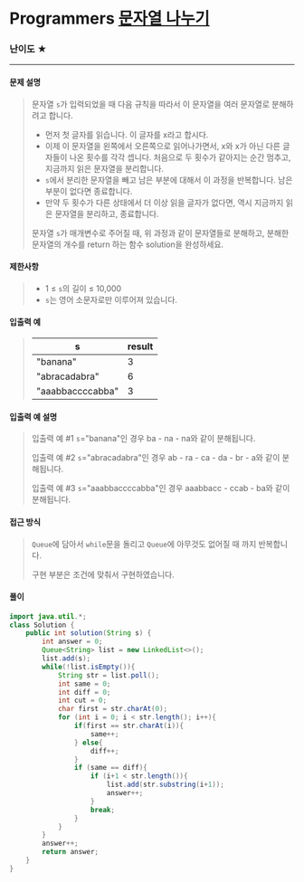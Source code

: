 # Programmers [문자열 나누기](https://school.programmers.co.kr/learn/courses/30/lessons/140108)

### 난이도 ★

---

#### 문제 설명

> 문자열 `s`가 입력되었을 때 다음 규칙을 따라서 이 문자열을 여러 문자열로 분해하려고 합니다.
>
> - 먼저 첫 글자를 읽습니다. 이 글자를 x라고 합시다.
> - 이제 이 문자열을 왼쪽에서 오른쪽으로 읽어나가면서, x와 x가 아닌 다른 글자들이 나온 횟수를 각각 셉니다. 처음으로 두 횟수가 같아지는 순간 멈추고, 지금까지 읽은 문자열을 분리합니다.
> - `s`에서 분리한 문자열을 빼고 남은 부분에 대해서 이 과정을 반복합니다. 남은 부분이 없다면 종료합니다.
> - 만약 두 횟수가 다른 상태에서 더 이상 읽을 글자가 없다면, 역시 지금까지 읽은 문자열을 분리하고, 종료합니다.
>
> 문자열 `s`가 매개변수로 주어질 때, 위 과정과 같이 문자열들로 분해하고, 분해한 문자열의 개수를 return 하는 함수 solution을 완성하세요.

#### 제한사항

>- 1 ≤ `s`의 길이 ≤ 10,000
>- `s`는 영어 소문자로만 이루어져 있습니다.

#### 입출력 예

> | s                | result |
> | ---------------- | ------ |
> | "banana"         | 3      |
> | "abracadabra"    | 6      |
> | "aaabbaccccabba" | 3      |

#### 입출력 예 설명

>입출력 예 #1
>`s`="banana"인 경우 ba - na - na와 같이 분해됩니다.
>
>입출력 예 #2
>`s`="abracadabra"인 경우 ab - ra - ca - da - br - a와 같이 분해됩니다.
>
>입출력 예 #3
>`s`="aaabbaccccabba"인 경우 aaabbacc - ccab - ba와 같이 분해됩니다.

#### 접근 방식

>`Queue`에 담아서 `while`문을 돌리고 `Queue`에 아무것도 없어질 때 까지 반복합니다.
>
>구현 부분은 조건에 맞춰서 구현하였습니다.

#### 풀이

```java
import java.util.*;
class Solution {
    public int solution(String s) {
        int answer = 0;
        Queue<String> list = new LinkedList<>();
        list.add(s);
        while(!list.isEmpty()){
            String str = list.poll();
            int same = 0;
            int diff = 0;
            int cut = 0;
            char first = str.charAt(0);
            for (int i = 0; i < str.length(); i++){
                if(first == str.charAt(i)){
                    same++;
                } else{
                    diff++;
                }
                if (same == diff){
                    if (i+1 < str.length()){
                        list.add(str.substring(i+1));                  
                        answer++;
                    }
                    break;
                }
            }
        }
        answer++;
        return answer;
    }
}
```

